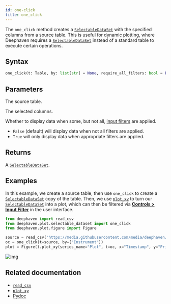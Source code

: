 ```yaml
---
id: one-click
title: one_click
---
```


The `one_click` method creates a [`SelectableDataSet`](../../reference/query-language/types/SelectableDataSet.md) with the specified columns from a source table. This is useful for dynamic plotting, where Deephaven requires a [`SelectableDataSet`](../../reference/query-language/types/SelectableDataSet.md) instead of a standard table to execute certain operations.

## Syntax

```python syntax
one_click(t: Table, by: list[str] = None, require_all_filters: bool = False) -> SelectableDataSet
```

## Parameters

<ParamTable>
<Param name="t" type="Table">

The source table.

</Param>
<Param name="by" type="list[str]" optional>

The selected columns.

</Param>
<Param name="require_all_filters" type="bool" optional>

Whether to display data when some, but not all, [input filters](../../how-to-guides/user-interface/filters.md) are applied.

- `False` (default) will display data when not all filters are applied.
- `True` will only display data when appropriate filters are applied.

</Param>
</ParamTable>

## Returns

A [`SelectableDataSet`](../query-language/types/SelectableDataSet.md).

## Examples

In this example, we create a source table, then use `one_click` to create a [`SelectableDataSet`](../query-language/types/SelectableDataSet.md) copy of the table. Then, we use [`plot_xy`](./plot.md) to turn our [`SelectableDataSet`](../query-language/types/SelectableDataSet.md) into a plot, which can then be filtered via [**Controls > Input Filter**](../../how-to-guides/user-interface/filters.md#input-filters) in the user interface.

```python order=null
from deephaven import read_csv
from deephaven.plot.selectable_dataset import one_click
from deephaven.plot.figure import Figure

source = read_csv("https://media.githubusercontent.com/media/deephaven/examples/main/CryptoCurrencyHistory/CSV/CryptoTrades_20210922.csv")
oc = one_click(t=source, by=["Instrument"])
plot = Figure().plot_xy(series_name="Plot", t=oc, x="Timestamp", y="Price").show()
```

![img](../../assets/reference/plot/oneclick.gif)

## Related documentation

- [`read_csv`](../../reference/data-import-export/CSV/readCsv.md)
- [`plot_xy`](./plot.md)
- [Pydoc](https://deephaven.io/core/pydoc/code/deephaven.plot.selectable_dataset.html#deephaven.plot.selectable_dataset.one_click)
